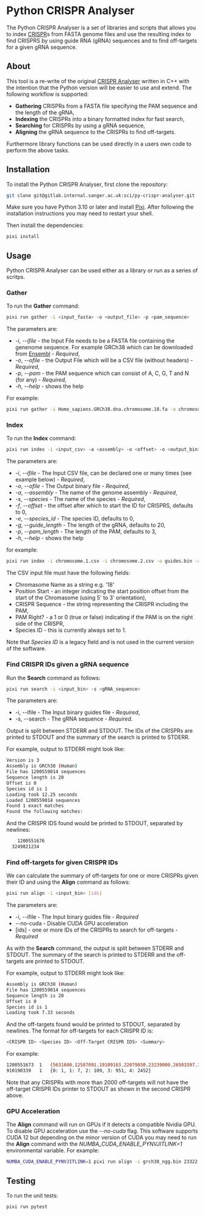 # Python CRISPR Analyser

The Python CRISPR Analyser is a set of libraries and scripts that allows you to index [CRISPR](https://en.wikipedia.org/wiki/CRISPR)s from FASTA genome files and use the resulting index to find CRISPRS by using guide RNA (gRNA) sequences and to find off-targets for a given gRNA sequence.

## About

This tool is a re-write of the original [CRISPR Analyser](https://github.com/htgt/CRISPR-Analyser) written in C++ with the intention that the Python version will be easier to use and extend.
The following workflow is supported:
- **Gathering** CRISPRs from a FASTA file specifying the PAM sequence and the length of the gRNA,
- **Indexing** the CRISPRs into a binary formatted index for fast search,
- **Searching** for CRISPRs by using a gRNA sequence,
- **Aligning** the gRNA sequence to the CRISPRs to find off-targets.

Furthermore library functions can be used directly in a users own code to perform the above tasks.

## Installation

To install the Python CRISPR Analyser, first clone the repository:

```bash
git clone git@gitlab.internal.sanger.ac.uk:sci/py-crispr-analyser.git
```

Make sure you have Python 3.10 or later and install [Pixi](https://pixi.sh/latest/#installation). After following the installation instructions you may need to restart your shell.

Then install the dependencies:

```bash
pixi install
```

## Usage

Python CRISPR Analyser can be used either as a library or run as a series of scritps.

### Gather

To run the **Gather** command:

```bash
pixi run gather -i <input_fasta> -o <output_file> -p <pam_sequence>
```

The parameters are:
- *-i*, *--ifile* - the Input File needs to be a FASTA file containing the genenome sequence. For example GRCh38 which can be downloaded from [Ensembl](https://ftp.ensembl.org/pub/release-113/fasta/homo_sapiens/dna/) - *Required*,
- *-o*, *--ofile* - the Output File which will be a CSV file (without headers) - *Required*,
- *-p*, *--pam* - the PAM sequence which can consist of A, C, G, T and N (for any) - *Required*,
- *-h*, *--help* - shows the help

For example:

```bash
pixi run gather -i Homo_sapiens.GRCh38.dna.chromosome.18.fa -o chromosome.18.csv -p "NGG"
```

### Index

To run the **Index** command:

```bash
pixi run index -i <input_csv> -a <assembly> -o <offset> -o <output_bin> -s <species> -e <species_id> -g <guide_length> -p <pam_length>
```

The parameters are:
- *-i*, *--ifile* - The Input CSV file, can be declared one or many times (see example below) - *Required*,
- *-o*, *--ofile* - The Output binary file - *Required*,
- *-a*, *--assembly* - The name of the genome assembly - *Required*,
- *-s*, *--species* - The name of the species - *Required*,
- *-f*, *--offset* - the offset after which to start the ID for CRISPRS, defaults to 0,
- *-e*, *--species_id* - The species ID, defaults to 0,
- *-g*, *--guide_length* - The length of the gRNA, defaults to 20,
- *-p*, *--pam_length* - The length of the PAM, defaults to 3,
- *-h*, *--help* - shows the help

for example:

```bash
pixi run index -i chromosome.1.csv -i chromosome.2.csv -o guides.bin -a GRCh38 -s Human
```

The CSV input file must have the following fields:
- Chromasome Name as a string e.g. '18'
- Position Start - an integer indicating the start position offset from the start of the Chromasome (using 5' to 3' orientation),
- CRISPR Sequence - the string representing the CRISPR including the PAM,
- PAM Right? - a 1 or 0 (true or false) indicating if the PAM is on the right side of the CRISPR,
- Species ID - this is currently always set to 1.

Note that *Species ID* is a legacy field and is not used in the current version of the software.

### Find CRISPR IDs given a gRNA sequence

Run the **Search** command as follows:

```bash
pixi run search -i <input_bin> -s <gRNA_sequence>
```

The parameters are:
- -i, --ifile - The Input binary guides file - *Required*,
- -s, --search - The gRNA sequence - *Required*.

Output is split between STDERR and STDOUT. The IDs of the CRISPRs are printed to STDOUT and the summary of the search is printed to STDERR.

For example, output to STDERR might look like:

```bash
Version is 3
Assembly is GRCh38 (Human)
File has 1200559014 sequences
Sequence length is 20
Offset is 0
Species id is 1
Loading took 12.25 seconds
Loaded 1200559014 sequences
Found 1 exact matches
Found the following matches:
```

And the CRISPR IDS found would be printed to STDOUT, separated by newlines:

```bash
	1200551676
  3249821234
```

### Find off-targets for given CRISPR IDs

We can calculate the summary of off-targets for one or more CRISPRs given their ID and using the **Align** command as follows:

```bash
pixi run align -i <input_bin> [ids]
```

The parameters are:
- -i, --ifile - The Input binary guides file - *Required*
- --no-cuda - Disable CUDA GPU acceleration
- [ids] - one or more IDs of the CRISPRs to search for off-targets - *Required*

As with the **Search** command, the output is split between STDERR and STDOUT. The summary of the search is printed to STDERR and the off-targets are printed to STDOUT.

For example, output to STDERR might look like:

```bash
Assembly is GRCh38 (Human)
File has 1200559014 sequences
Sequence length is 20
Offset is 0
Species id is 1
Loading took 7.33 seconds
```

And the off-targets found would be printed to STDOUT, separated by newlines. The format for off-targets for each CRISPR ID is:

```bash
<CRISPR ID> <Species ID> <Off-Target CRISPR IDS> <Summary>
```

For example:

```bash
1200551673	1	{5631600,12587091,19109163,22079030,23239000,26501597,30414111,33581723,34229111,34705555,37873467,43668607,45229014,50360433,51303777,53203244,53787722,54810107,55678064,56111581,57172117,60111258,65696513,73938350,78186291,78909324,79032225,79131485,79199752,81814531,83282318,89311432,91700045,94095775,104106532,110628740,117838121,119302948,120328606,121417854,123785758,128025190,129308028,129383427,131704114,141154489,143221468,144953871,153584006,156820656,159690561,162463025,165704925,166653098,169556513,169894014,170813225,172596043,173336999,176798557,176900263,179624805,179879820,180325270,183714994,183725616,187191479,188483145,190105865,194567945,195833213,199102585,199290226,204836295,205765766,213995462,215497592,217290825,218224164,218365574,219065926,222205282,228956564,230872099,231530511,233998802,235057869,236017990,242874656,252500366,252748162,261804881,269244299,270042584,272049195,277367575,280089801,284873674,285627010,287098376,288534000,289237233,289343988,289586896,290746480,298407995,299035379,299567888,305616511,308195124,309038582,313972681,314572210,314878175,316358683,316911638,323421292,325962990,326919721,329949795,331922709,334295731,334846296,338562318,341435450,341728613,342597884,343360904,343429153,352681255,353840365,357616747,357754197,358166591,368932159,379035147,380305864,385343331,388328199,392759812,394013711,395936214,408491849,408755686,410174279,414936251,418511742,425649740,427086025,427886947,429883343,435641334,436616343,437452167,441768519,442845158,444661399,444882063,445672975,447255070,464745129,470350960,471383043,473890728,475060642,475095613,476200278,477156460,479489876,490092071,493128577,500044319,503670391,504239932,506502770,511566658,513551025,515010796,516910537,518522314,518874302,527066517,532871367,540555229,545417977,546590944,548995953,554798163,560390395,561444072,562793216,567065284,570069112,571278043,572715670,575189618,578564090,583318535,590254469,595390813,598450204,599871415,600025117,602055868,602803144,604432573,606497148,607805800,609515434,612971857,613980801,614891455,616693924,617497175,618674279,618693888,619233704,620102197,620871357,627733346,643459607,647558077,650210205,654411215,656081271,656174099,657016785,659425058,662332362,666877185,668392011,670105960,671623434,673828082,676419287,678522049,680269126,681812795,682181056,683858037,687904397,688086499,695096280,699808758,700377621,708176275,714939183,724429779,727287866,730342818,734284179,746863119,756989553,764145480,769124497,772312880,772734053,772994362,776138952,778124819,787329528,794112125,801591361,803539013,807757046,810087625,811896473,824317786,827097789,828717444,833506447,835651412,841880152,844083167,845039322,847014004,849545231,851108109,851287298,855567341,856446172,863783477,864162969,873077012,878677577,882676574,884021802,904384677,906818273,908646372,914503814,919559357,922317697,922699712,923562980,923905133,926409128,929053437,929419673,929656450,935525941,948268750,949547398,949827174,950751939,954122925,957141360,964414988,964488502,965562242,968418491,973758282,974537517,978780419,981858792,998620175,1000284084,1006076964,1012073812,1014825674,1016416691,1020485961,1020497125,1022107423,1023413695,1027567634,1030193706,1030733180,1031536226,1034216041,1037422056,1044851271,1048162796,1052896575,1054970838,1060958364,1061603994,1064490807,1065149388,1065786298,1070371661,1072182346,1072279792,1081522519,1082356418,1083654553,1083959717,1087957969,1094427998,1096775589,1099668608,1107229436,1108523358,1113194026,1118220025,1134507117,1135049225,1135867617,1139813789,1142353946,1144755203,1146013879,1147253218,1153982157,1164707102,1165778714,1167191051,1167628030,1170541198,1173456426,1173689054,1176790664,1178223456,1181252406,1200551673}	{0: 1, 1: 0, 2: 4, 3: 18, 4: 352}
910190339	1	{0: 1, 1: 7, 2: 109, 3: 951, 4: 2452}
```

Note that any CRISPRs with more than 2000 off-targets will not have the off-target CRISPR IDs printer to STDOUT as shown in the second CRISPR above.

### GPU Acceleration

The **Align** command will run on GPUs if it detects a compatible Nvidia GPU. To disable GPU acceleration use the *--no-cuda* flag. This software supports CUDA 12 but depending on the minor version of CUDA you may need to run the **Align** command with the *NUMBA_CUDA_ENABLE_PYNVJITLINK=1* environmental variable. For example:

```bash
NUMBA_CUDA_ENABLE_PYNVJITLINK=1 pixi run align -i grch38_ngg.bin 23322 44343
```

## Testing

To run the unit tests:

```bash
pixi run pytest
```
